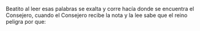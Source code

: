 Beatito al leer esas palabras se exalta y corre hacía donde se encuentra el
Consejero, cuando el Consejero recibe la nota y la lee sabe que el reino peligra
por que:
